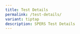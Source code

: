 ```yaml
---
title: Test Details
permalink: /test-details/
variant: tiptap
description: SPERS Test Details
---
```

